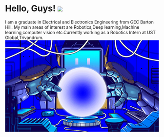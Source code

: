 
# Hello, Guys! <img src="https://raw.githubusercontent.com/MartinHeinz/MartinHeinz/master/wave.gif" width="30px">

I am a graduate in Electrical and Electronics Engineering from GEC Barton Hill. My main areas of interest are Robotics,Deep learning,Machine learning,computer vision etc.Currently working as a Robotics Intern at UST Global,Trivandrum.
<img src="https://github.com/Rafism7/Rafi_S.M/blob/master/01Techfix-print-articleLarge.gif">
